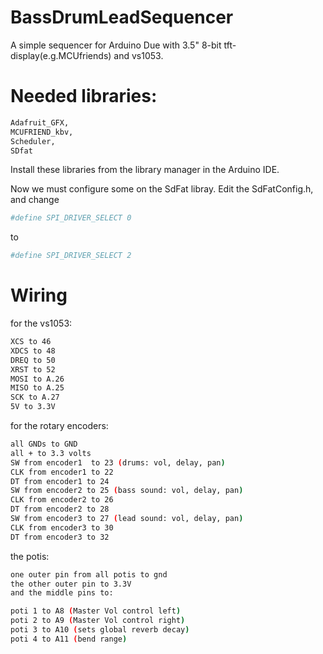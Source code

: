 # BassDrumLeadSequencer

A simple sequencer for Arduino Due with 3.5" 8-bit tft-display(e.g.MCUfriends) and vs1053.


# Needed libraries:
```sh
Adafruit_GFX,
MCUFRIEND_kbv,
Scheduler,
SDfat
```
Install these libraries from the library manager in the Arduino IDE.

Now we must configure some on the SdFat libray. Edit the SdFatConfig.h, and change
```sh
#define SPI_DRIVER_SELECT 0
```
to
```sh
#define SPI_DRIVER_SELECT 2
```

# Wiring

for the vs1053:
```sh
XCS to 46
XDCS to 48
DREQ to 50
XRST to 52
MOSI to A.26
MISO to A.25
SCK to A.27
5V to 3.3V
```

for the rotary encoders:
```sh
all GNDs to GND
all + to 3.3 volts
SW from encoder1  to 23 (drums: vol, delay, pan)  
CLK from encoder1 to 22 
DT from encoder1 to 24 
SW from encoder2 to 25 (bass sound: vol, delay, pan)
CLK from encoder2 to 26 
DT from encoder2 to 28
SW from encoder3 to 27 (lead sound: vol, delay, pan)
CLK from encoder3 to 30 
DT from encoder3 to 32 
```

the potis:
```sh
one outer pin from all potis to gnd 
the other outer pin to 3.3V
and the middle pins to:
```
```sh
poti 1 to A8 (Master Vol control left)
poti 2 to A9 (Master Vol control right)
poti 3 to A10 (sets global reverb decay)
poti 4 to A11 (bend range)
```
